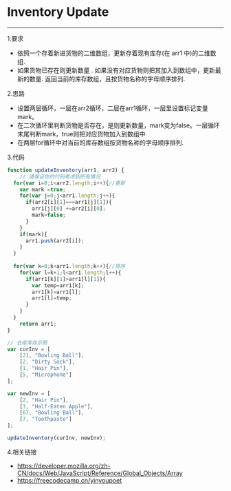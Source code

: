 # Inventory Update

---
1.要求

- 依照一个存着新进货物的二维数组，更新存着现有库存(在 arr1 中)的二维数组. 
- 如果货物已存在则更新数量 . 如果没有对应货物则把其加入到数组中，更新最新的数量. 返回当前的库存数组，且按货物名称的字母顺序排列.

2.思路

- 设置两层循环，一层在arr2循环，二层在arr1循环，一层里设置标记变量mark。
- 在二次循环里判断货物是否存在，是则更新数量，mark变为false。一层循环末尾判断mark，true则把对应货物加入到数组中
- 在两层for循环中对当前的库存数组按货物名称的字母顺序排列.

3.代码

```javascript
function updateInventory(arr1, arr2) {
    // 请保证你的代码考虑到所有情况
  for(var i=0;i<arr2.length;i++){//更新
    var mark =true;
    for(var j=0;j<arr1.length;j++){
      if(arr2[i][1]===arr1[j][1]){
        arr1[j][0] +=arr2[i][0];
        mark=false;
      }
    }
    if(mark){
      arr1.push(arr2[i]);
    }
  }
  
  for(var k=0;k<arr1.length;k++){//排序
    for(var l=k+1;l<arr1.length;l++){
      if(arr1[k][1]>arr1[l][1]){
        var temp=arr1[k];
        arr1[k]=arr1[l];
        arr1[l]=temp;
      }
    }
  }
    return arr1;
}

// 仓库库存示例
var curInv = [
    [21, "Bowling Ball"],
    [2, "Dirty Sock"],
    [1, "Hair Pin"],
    [5, "Microphone"]
];

var newInv = [
    [2, "Hair Pin"],
    [3, "Half-Eaten Apple"],
    [67, "Bowling Ball"],
    [7, "Toothpaste"]
];

updateInventory(curInv, newInv);

```

4.相关链接

- https://developer.mozilla.org/zh-CN/docs/Web/JavaScript/Reference/Global_Objects/Array
- https://freecodecamp.cn/yinyoupoet